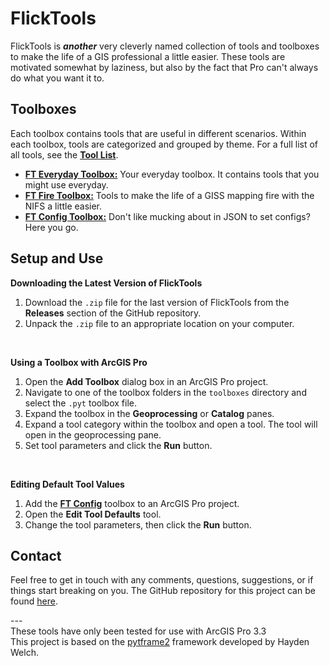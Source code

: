 # FlickTools

FlickTools is ***another*** very cleverly named collection of tools and toolboxes to make the life of a GIS professional a little easier. These tools are motivated somewhat by laziness, but also by the fact that Pro can't always do what you want it to.

## Toolboxes

Each toolbox contains tools that are useful in different scenarios. Within each toolbox, tools are categorized and grouped by theme. For a full list of all tools, see the **[Tool List](docs/ft_tool_list.md)**.

- **[FT Everyday Toolbox:](docs/ft_everyday_toolbox.md)** Your everyday toolbox. It contains tools that you might use everyday.
- **[FT Fire Toolbox:](docs/ft_fire_toolbox.md)** Tools to make the life of a GISS mapping fire with the NIFS a little easier.
- **[FT Config Toolbox:](docs/ft_config_toolbox.md)** Don't like mucking about in JSON to set configs? Here you go.

## Setup and Use

**Downloading the Latest Version of FlickTools**

1. Download the `.zip` file for the last version of FlickTools from the **Releases** section of the GitHub repository.
1. Unpack the `.zip` file to an appropriate location on your computer.

<br>

**Using a Toolbox with ArcGIS Pro**

1. Open the **Add Toolbox** dialog box in an ArcGIS Pro project.
1. Navigate to one of the toolbox folders in the `toolboxes` directory and select the `.pyt` toolbox file.
1. Expand the toolbox in the **Geoprocessing** or **Catalog** panes.
1. Expand a tool category within the toolbox and open a tool. The tool will open in the geoprocessing pane.
1. Set tool parameters and click the **Run** button.

<br>

**Editing Default Tool Values**

1. Add the **[FT Config](docs/ft_config_toolbox.md)** toolbox to an ArcGIS Pro project.
1. Open the **Edit Tool Defaults** tool.
1. Change the tool parameters, then click the **Run** button.


## Contact

Feel free to get in touch with any comments, questions, suggestions, or if things start breaking on you. The GitHub repository for this project can be found [here](https://github.com/kadenflick/FlickTools).

---<br>
These tools have only been tested for use with ArcGIS Pro 3.3<br>
This project is based on the [pytframe2](https://github.com/hwelch-fle/pytframe2) framework developed by Hayden Welch.
